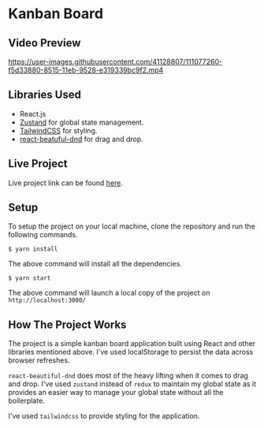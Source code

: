 # Kanban Board

## Video Preview

https://user-images.githubusercontent.com/41128807/111077260-f5d33880-8515-11eb-9528-e319339bc9f2.mp4


## Libraries Used
 - React.js
 - [Zustand](https://github.com/pmndrs/zustand) for global state management.
 - [TailwindCSS](https://tailwindcss.com/) for styling.
 - [react-beatuful-dnd](https://www.npmjs.com/package/react-beautiful-dnd) for drag and drop.

## Live Project

Live project link can be found [here](https://nebula-ee09d.web.app/).

## Setup

To setup the project on your local machine, clone the repository and run the following commands.

```shell
$ yarn install
```

The above command will install all the dependencies.

```shell
$ yarn start
```

The above command will launch a local copy of the project on `http://localhost:3000/`

## How The Project Works

The project is a simple kanban board application built using React and other libraries mentioned above. I've used localStorage to persist the data across browser refreshes.

`react-beautiful-dnd` does most of the heavy lifting when it comes to drag and drop. I've used `zustand` instead of `redux` to maintain my global state as it provides an easier way to manage your global state without all the boilerplate.

I've used `tailwindcss` to provide styling for the application.
